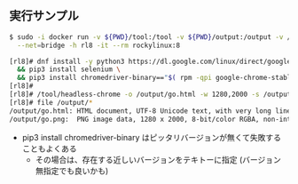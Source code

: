 ## 実行サンプル

```sh
$ sudo -i docker run -v ${PWD}/tool:/tool -v ${PWD}/output:/output -v /dev/shm:/dev/shm \
  --net=bridge -h rl8 -it --rm rockylinux:8
```

```sh
[rl8]# dnf install -y python3 https://dl.google.com/linux/direct/google-chrome-stable_current_x86_64.rpm \
  && pip3 install selenium \
  && pip3 install chromedriver-binary=="$( rpm -qpi google-chrome-stable_current_x86_64.rpm | grep Version | awk '{print $NF}' )"
[rl8]#
[rl8]# /tool/headless-chrome -o /output/go.html -w 1280,2000 -s /output/go.png -l https://nettv.gov-online.go.jp/
[rl8]# file /output/*
/output/go.html: HTML document, UTF-8 Unicode text, with very long lines
/output/go.png:  PNG image data, 1280 x 2000, 8-bit/color RGBA, non-interlaced
```

* pip3 install chromedriver-binary はピッタリバージョンが無くて失敗することもよくある
  * その場合は、存在する近しいバージョンをテキトーに指定 (バージョン無指定でも良いかも)
